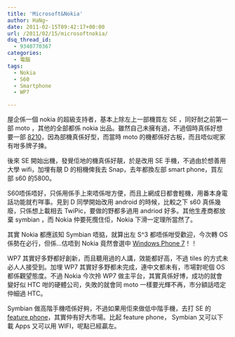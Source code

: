 ```yaml
---
title: 'Microsoft&Nokia'
author: HaNg~
date: 2011-02-15T09:42:17+00:00
url: /2011/02/15/microsoftnokia/
dsq_thread_id:
  - 9340770367
categories:
  - 電腦
tags:
  - Nokia
  - S60
  - Smartphone
  - WP7

---
```

屋企係一個 nokia 的超級支持者，基本上除左上一部機買左 SE ，同好耐之前第一部 moto ，其他的全部都係 nokia 出品。雖然自己未擁有過，不過個時真係好想要一部 [8210][1]，因為部機真係好型，而當時 moto 的機都係好古板，而且唔似呢家有咁多牌子揀。

後來 SE 開始出機，發覺佢地的機真係好靚，於是改用 SE 手機，不過由於想善用大學 wifi，加埋有靚 D 的相機俾我去 Snap，去年都換左部 smart phone，買左部 s60 的5800。

S60唔係唔好，只係用係手上來唔係咁方便，而且上網成日都會輕機，用番本身電話功能就冇咩事。見到 D 同學開始改用 android 的時候，比較之下 s60 真係幾廢，只係想上載相去 TwiPic，要做的野都多過用 andriod 好多。其他生產商都放棄 symbian ，而 Nokia 仲要死攬住佢，Nokia 下滑一定理所當然了。

其實 Nokia 都應該知 Symbian 唔掂，就算出左 S^3 都唔係咁受歡迎，今次轉 OS 係勢在必行，但係…估唔到 Nokia 竟然會選中 [Windows Phone 7][2]！！

WP7 其實好多野都好創新，而且聽用過的人講，效能都好高，不過 tiles 的方式未必人人接受到。加埋 WP7 其實好多野都未完成，連中文都未有，市場對呢個 OS 都係觀望態度。不過 Nokia 今次拎 WP7 做主平台，其實真係好博，成功的就會變好似 HTC 咁的硬體公司，失敗的就會同 moto 一樣要光輝不再，市分額話唔定仲細過 HTC。

Symbian 做高階手機唔係好夠，不過如果用佢來做低中階手機，去打 SE 的 [feature phone][3]，其實仲有好大市場。比起 feature phone， Symbian 又可以下載 Apps 又可以用 WIFI，呢點已經贏左。

 [1]: http://en.wikipedia.org/wiki/Nokia_8210
 [2]: http://en.wikipedia.org/wiki/WP7
 [3]: http://en.wikipedia.org/wiki/Feature_phone